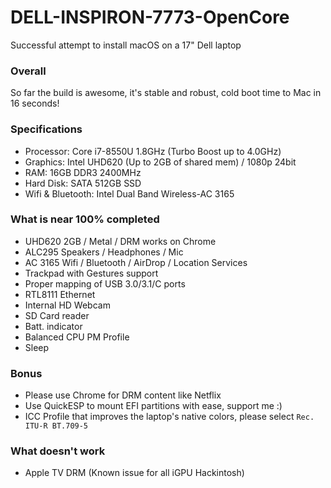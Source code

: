 # DELL-INSPIRON-7773-OpenCore
Successful attempt to install macOS on a 17" Dell laptop

### Overall
So far the build is awesome, it's stable and robust, cold boot time to Mac in 16 seconds!

### Specifications

* Processor: Core i7-8550U 1.8GHz (Turbo Boost up to 4.0GHz)
* Graphics: Intel UHD620 (Up to 2GB of shared mem) / 1080p 24bit
* RAM: 16GB DDR3 2400MHz
* Hard Disk: SATA 512GB SSD
* Wifi & Bluetooth: Intel Dual Band Wireless-AC 3165

### What is near 100% completed

* UHD620 2GB / Metal / DRM works on Chrome
* ALC295 Speakers / Headphones / Mic
* AC 3165 Wifi / Bluetooth / AirDrop / Location Services
* Trackpad with Gestures support
* Proper mapping of USB 3.0/3.1/C ports
* RTL8111 Ethernet
* Internal HD Webcam
* SD Card reader
* Batt. indicator
* Balanced CPU PM Profile
* Sleep

### Bonus
* Please use Chrome for DRM content like Netflix
* Use QuickESP to mount EFI partitions with ease, support me :)
* ICC Profile that improves the laptop's native colors, please select `Rec. ITU-R BT.709-5`

### What doesn't work
* Apple TV DRM (Known issue for all iGPU Hackintosh)
